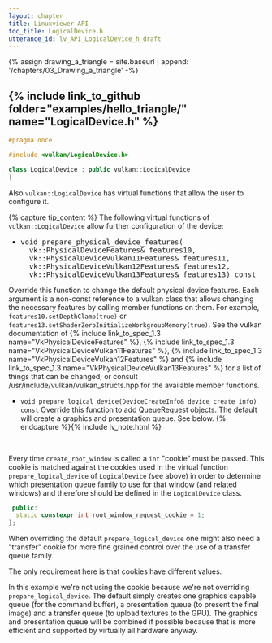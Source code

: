 ```yaml
---
layout: chapter
title: Linuxviewer API
toc_title: LogicalDevice.h
utterance_id: lv_API_LogicalDevice_h_draft
---
```

{% assign drawing_a_triangle = site.baseurl | append: '/chapters/03_Drawing_a_triangle' -%}

## {% include link_to_github folder="examples/hello_triangle/" name="LogicalDevice.h" %}

```cpp
#pragma once

#include <vulkan/LogicalDevice.h>

class LogicalDevice : public vulkan::LogicalDevice
{
```

Also `vulkan::LogicalDevice` has virtual functions that allow the user to configure it.

{% capture tip_content %}
The following virtual functions of `vulkan::LogicalDevice` allow further configuration of the device:

* <pre>void prepare_physical_device_features(
    vk::PhysicalDeviceFeatures& features10,
    vk::PhysicalDeviceVulkan11Features& features11,
    vk::PhysicalDeviceVulkan12Features& features12,
    vk::PhysicalDeviceVulkan13Features& features13) const</pre>
<span class="bullet_point_description">Override this function to change the default physical device features.
Each argument is a non-const reference to a vulkan class that allows changing the necessary features by
calling member functions on them. For example, `features10.setDepthClamp(true)` or `features13.setShaderZeroInitializeWorkgroupMemory(true)`.
See the vulkan documentation of {% include link_to_spec_1.3 name="VkPhysicalDeviceFeatures" %},
{% include link_to_spec_1.3 name="VkPhysicalDeviceVulkan11Features" %},
{% include link_to_spec_1.3 name="VkPhysicalDeviceVulkan12Features" %} and
{% include link_to_spec_1.3 name="VkPhysicalDeviceVulkan13Features" %} for a list of things that can be changed;
or consult <span class="command">/usr/include/vulkan/vulkan_structs.hpp</span> for the available member functions.</span>

* `void prepare_logical_device(DeviceCreateInfo& device_create_info) const`
<span class="bullet_point_description">Override this function to add QueueRequest objects.
The default will create a graphics and presentation queue. See below.</span>
{% endcapture %}{% include lv_note.html %}

&nbsp;

Every time `create_root_window` is called a `int` "cookie" must be passed.
This cookie is matched against the cookies used in the virtual
function `prepare_logical_device` of `LogicalDevice` (see above) in order
to determine which presentation queue family to use for that window (and related windows)
and therefore should be defined in the `LogicalDevice` class.

```cpp
 public:
  static constexpr int root_window_request_cookie = 1;
};
```

When overriding the default `prepare_logical_device` one might also
need a "transfer" cookie for more fine grained control over the use of
a transfer queue family.

The only requirement here is that cookies have different values.

In this example we're not using the cookie because we're not overriding `prepare_logical_device`.
The default simply creates one graphics capable queue (for the command buffer), a presentation queue
(to present the final image) and a transfer queue (to upload textures to the GPU).
The graphics and presentation queue will be combined if possible because that is more efficient
and supported by virtually all hardware anyway.
